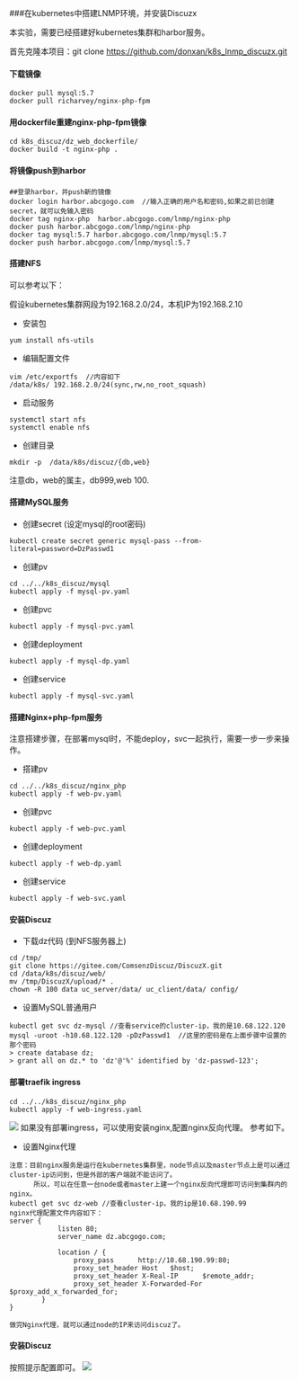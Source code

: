 ###在kubernetes中搭建LNMP环境，并安装Discuzx

本实验，需要已经搭建好kubernetes集群和harbor服务。

首先克隆本项目：git clone  https://github.com/donxan/k8s_lnmp_discuzx.git

#### 下载镜像
```
docker pull mysql:5.7
docker pull richarvey/nginx-php-fpm
```

#### 用dockerfile重建nginx-php-fpm镜像
```
cd k8s_discuz/dz_web_dockerfile/
docker build -t nginx-php .

```

#### 将镜像push到harbor
```
##登录harbor，并push新的镜像
docker login harbor.abcgogo.com  //输入正确的用户名和密码,如果之前已创建secret，就可以免输入密码
docker tag nginx-php  harbor.abcgogo.com/lnmp/nginx-php
docker push harbor.abcgogo.com/lnmp/nginx-php
docker tag mysql:5.7 harbor.abcgogo.com/lnmp/mysql:5.7
docker push harbor.abcgogo.com/lnmp/mysql:5.7
```

#### 搭建NFS
可以参考以下：

假设kubernetes集群网段为192.168.2.0/24，本机IP为192.168.2.10
* 安装包
```
yum install nfs-utils
```
* 编辑配置文件
```
vim /etc/exportfs  //内容如下
/data/k8s/ 192.168.2.0/24(sync,rw,no_root_squash)
```
* 启动服务
```
systemctl start nfs
systemctl enable nfs
```
* 创建目录
```
mkdir -p  /data/k8s/discuz/{db,web}
```
注意db，web的属主，db999,web 100.

#### 搭建MySQL服务
* 创建secret (设定mysql的root密码)
```
kubectl create secret generic mysql-pass --from-literal=password=DzPasswd1
```
* 创建pv
```
cd ../../k8s_discuz/mysql
kubectl apply -f mysql-pv.yaml
```
* 创建pvc
```
kubectl apply -f mysql-pvc.yaml
```
* 创建deployment
```
kubectl apply -f mysql-dp.yaml 
```
* 创建service
```
kubectl apply -f mysql-svc.yaml
```

#### 搭建Nginx+php-fpm服务
注意搭建步骤，在部署mysql时，不能deploy，svc一起执行，需要一步一步来操作。
* 搭建pv
```
cd ../../k8s_discuz/nginx_php
kubectl apply -f web-pv.yaml
```
* 创建pvc
```
kubectl apply -f web-pvc.yaml
```
* 创建deployment
```
kubectl apply -f web-dp.yaml 
```
* 创建service
```
kubectl apply -f web-svc.yaml
```
#### 安装Discuz
* 下载dz代码 (到NFS服务器上)
```
cd /tmp/
git clone https://gitee.com/ComsenzDiscuz/DiscuzX.git
cd /data/k8s/discuz/web/
mv /tmp/DiscuzX/upload/* .
chown -R 100 data uc_server/data/ uc_client/data/ config/
```
* 设置MySQL普通用户
```
kubectl get svc dz-mysql //查看service的cluster-ip，我的是10.68.122.120
mysql -uroot -h10.68.122.120 -pDzPasswd1  //这里的密码是在上面步骤中设置的那个密码
> create database dz;
> grant all on dz.* to 'dz'@'%' identified by 'dz-passwd-123';
```
####  部署traefik ingress
```
cd ../../k8s_discuz/nginx_php
kubectl apply -f web-ingress.yaml
```
![](https://s1.51cto.com/images/blog/201901/20/48b397117a87913cfa8535effcd2136e.png?x-oss-process=image/watermark,size_16,text_QDUxQ1RP5Y2a5a6i,color_FFFFFF,t_100,g_se,x_10,y_10,shadow_90,type_ZmFuZ3poZW5naGVpdGk=)
如果没有部署ingress，可以使用安装nginx,配置nginx反向代理。
参考如下。

* 设置Nginx代理
```
注意：目前nginx服务是运行在kubernetes集群里，node节点以及master节点上是可以通过cluster-ip访问到，但是外部的客户端就不能访问了。
      所以，可以在任意一台node或者master上建一个nginx反向代理即可访问到集群内的nginx。
kubectl get svc dz-web //查看cluster-ip，我的ip是10.68.190.99
nginx代理配置文件内容如下：
server {
            listen 80;
            server_name dz.abcgogo.com;

            location / {
                proxy_pass      http://10.68.190.99:80;
                proxy_set_header Host   $host;
                proxy_set_header X-Real-IP      $remote_addr;
                proxy_set_header X-Forwarded-For $proxy_add_x_forwarded_for;
        }
}

做完Nginx代理，就可以通过node的IP来访问discuz了。

```

#### 安装Discuz

按照提示配置即可。
![](https://s1.51cto.com/images/blog/201901/20/c7474ceeaca14303513c3d953aa1b295.png?x-oss-process=image/watermark,size_16,text_QDUxQ1RP5Y2a5a6i,color_FFFFFF,t_100,g_se,x_10,y_10,shadow_90,type_ZmFuZ3poZW5naGVpdGk=)